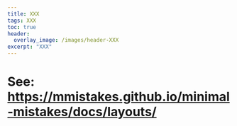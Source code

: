 ```yaml
---
title: XXX
tags: XXX
toc: true
header:
  overlay_image: /images/header-XXX
excerpt: "XXX"
---
```


# See: https://mmistakes.github.io/minimal-mistakes/docs/layouts/
